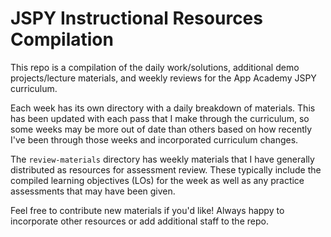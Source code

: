 # JSPY Instructional Resources Compilation

This repo is a compilation of the daily work/solutions, additional demo projects/lecture materials, and weekly reviews for the App Academy JSPY curriculum.

Each week has its own directory with a daily breakdown of materials. This has been updated with each pass that I make through the curriculum, so some weeks may be more out of date than others based on how recently I've been through those weeks and incorporated curriculum changes.

The `review-materials` directory has weekly materials that I have generally distributed as resources for assessment review. These typically include the compiled learning objectives (LOs) for the week as well as any practice assessments that may have been given.

Feel free to contribute new materials if you'd like! Always happy to incorporate other resources or add additional staff to the repo.
